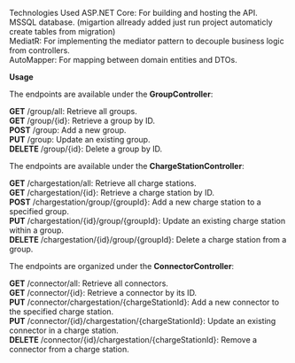 Technologies Used
ASP.NET Core: For building and hosting the API.<br>
MSSQL database. (migartion allready added just run project automaticly create tables from migration)<br>
MediatR: For implementing the mediator pattern to decouple business logic from controllers.<br>
AutoMapper: For mapping between domain entities and DTOs.<br>

**Usage**<br>

The endpoints are available under the **GroupController**:<br>

**GET** /group/all: Retrieve all groups.<br>
**GET** /group/{id}: Retrieve a group by ID.<br>
**POST** /group: Add a new group.<br>
**PUT** /group: Update an existing group.<br>
**DELETE** /group/{id}: Delete a group by ID.<br>

The endpoints are available under the **ChargeStationController**:<br>

**GET** /chargestation/all: Retrieve all charge stations.<br>
**GET** /chargestation/{id}: Retrieve a charge station by ID.<br>
**POST** /chargestation/group/{groupId}: Add a new charge station to a specified group.<br>
**PUT** /chargestation/{id}/group/{groupId}: Update an existing charge station within a group.<br>
**DELETE** /chargestation/{id}/group/{groupId}: Delete a charge station from a group.<br>

The endpoints are organized under the **ConnectorController**:<br>

**GET** /connector/all: Retrieve all connectors.<br>
**GET** /connector/{id}: Retrieve a connector by its ID.<br>
**PUT** /connector/chargestation/{chargeStationId}: Add a new connector to the specified charge station.<br>
**PUT** /connector/{id}/chargestation/{chargeStationId}: Update an existing connector in a charge station.<br>
**DELETE** /connector/{id}/chargestation/{chargeStationId}: Remove a connector from a charge station.<br>
